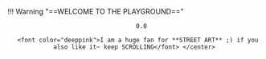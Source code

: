 !!! Warning "==WELCOME TO THE PLAYGROUND=="
    <center>
      
        0.0
      
      <font color="deeppink">I am a huge fan for **STREET ART** ;) if you also like it~ keep SCROLLING</font> </center>


